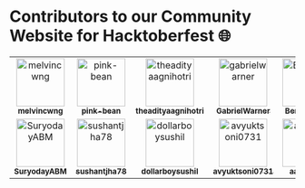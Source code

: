 <h1> Contributors to our Community Website for Hacktoberfest 🌐</h1>

<!-- CONTRIBUTORS.md START -->
<!--
  Each <tr></tr> element contains MAX 6 <td></td> elements.
  Please begin with a new <tr></tr> element if the previous one is already full.
-->

<table>
  <tbody>
    <tr>
      <td align="center">
          <a href="https://github.com/melvincwng" target="_blank" rel="noopener noreferrer">
              <img
                src="https://avatars.githubusercontent.com/u/77479885?v=4"
                width="85"
                alt="melvincwng"
              />
              <br />
              <sub><b>melvincwng</b></sub>
          </a>
      </td>
      <td align="center">
          <a href="https://github.com/pink-bean" target="_blank" rel="noopener noreferrer">
              <img
                src="https://avatars.githubusercontent.com/u/81615152?v=4"
                width="85"
                alt="pink-bean"
              />
              <br />
              <sub><b>pink-bean</b></sub>
          </a>
      </td>
      <td align="center">
          <a href="https://github.com/theadityaagnihotri" target="_blank" rel="noopener noreferrer">
              <img
                src="https://avatars.githubusercontent.com/u/95487342?v=4"
                width="85"
                alt="theadityaagnihotri"
              />
              <br />
              <sub><b>theadityaagnihotri</b></sub>
          </a>
      </td>
      <td align="center">
        <a href="https://github.com/GabrielWarner" target="_blank" rel="noopener noreferrer">
          <img
            src="https://avatars.githubusercontent.com/u/98490756?v=4"
            width="85"
            alt="gabrielwarner"
          />
          <br />
          <sub><b>GabrielWarner</b></sub>
        </a>
      </td>
      <td align="center">
        <a href="https://github.com/Bennykillua" target="_blank" rel="noopener noreferrer">
          <img
            src="https://avatars.githubusercontent.com/u/67695793?v=4"
            width="85"
            alt="Bennykillua"
          />
          <br />
          <sub><b>Bennykillua</b></sub>
        </a>
      </td>
      <td align="center">
        <a href="https://github.com/Mesfrum" target="_blank" rel="noopener noreferrer">
          <img
            src="https://avatars.githubusercontent.com/u/99741869?v=4"
            width="85"
            alt="Mesfrum"
          />
          <br />
          <sub><b>Mesfrum</b></sub>
        </a>
      </td>
    </tr>
    <tr>
      <td align="center">
        <a href="https://github.com/SuryodayABM" target="_blank" rel="noopener noreferrer">
          <img
            src="https://avatars.githubusercontent.com/u/133846974?v=4"
            width="85"
            alt="SuryodayABM"
          />
          <br />
          <sub><b>SuryodayABM</b></sub>
        </a>
      </td>
      <td align="center">
        <a href="https://github.com/sushantjha78" target="_blank" rel="noopener noreferrer">
          <img
            src="https://avatars.githubusercontent.com/u/64401703?v=4"
            width="85"
            alt="sushantjha78"
          />
          <br />
          <sub><b>sushantjha78</b></sub>
        </a>
      </td>
      <td align="center">
        <a href="https://github.com/dollarboysushil" target="_blank" rel="noopener noreferrer">
          <img
            src="https://avatars.githubusercontent.com/u/48991715?v=4"
            width="85"
            alt="dollarboysushil"
          />
          <br />
          <sub><b>dollarboysushil</b></sub>
        </a>
      </td>
      <td align="center">
        <a href="https://github.com/avyuktsoni0731" target="_blank" rel="noopener noreferrer">
          <img
            src="https://avatars.githubusercontent.com/u/95626105?v=4"
            width="85"
            alt="avyuktsoni0731"
          />
          <br />
          <sub><b>avyuktsoni0731</b></sub>
        </a>
      </td>
      <td align="center">
        <a href="https://github.com/aachal28" target="_blank" rel="noopener noreferrer">
          <img
            src="https://avatars.githubusercontent.com/aachal28"
            width="85"
            alt="aachal28"
          />
          <br />
          <sub><b>aachal28</b></sub>
        </a>
      </td>
    </tr>
  </tbody>
</table>

<!-- CONTRIBUTORS.md END -->
